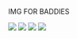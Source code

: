 IMG FOR BADDIES

<img src ="https://play.nintendo.com/images/Masthead_Goomba.17345b1513ac044897cfc243542899dce541e8dc.9afde10b.png"/>

<img src = https://mario.wiki.gallery/images/thumb/9/9e/Bobomb_-_MarioPartyStarRush.png/200px-Bobomb_-_MarioPartyStarRush.png />

<img src = "https://mario.wiki.gallery/images/thumb/6/63/CheepCheepNSMBU.png/200px-CheepCheepNSMBU.png"/>

 <img class = "image" id = "mario" src = "https://static1.srcdn.com/wordpress/wp-content/uploads/2023/04/mario-coins-featured.jpg"/>
